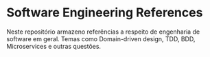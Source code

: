 
# Software Engineering References

Neste repositório armazeno referências a respeito de engenharia de software em geral. Temas como Domain-driven design, TDD, BDD, Microservices e outras questões.


